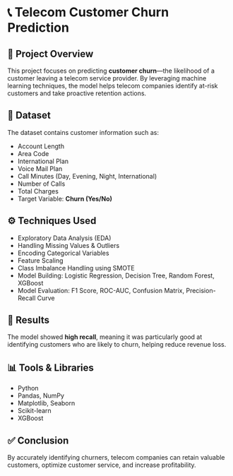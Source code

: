 

# 📞 Telecom Customer Churn Prediction

## 📌 Project Overview

This project focuses on predicting **customer churn**—the likelihood of a customer leaving a telecom service provider. By leveraging machine learning techniques, the model helps telecom companies identify at-risk customers and take proactive retention actions.

## 📂 Dataset

The dataset contains customer information such as:

* Account Length
* Area Code
* International Plan
* Voice Mail Plan
* Call Minutes (Day, Evening, Night, International)
* Number of Calls
* Total Charges
* Target Variable: **Churn (Yes/No)**

## ⚙️ Techniques Used

* Exploratory Data Analysis (EDA)
* Handling Missing Values & Outliers
* Encoding Categorical Variables
* Feature Scaling
* Class Imbalance Handling using SMOTE
* Model Building: Logistic Regression, Decision Tree, Random Forest, XGBoost
* Model Evaluation: F1 Score, ROC-AUC, Confusion Matrix, Precision-Recall Curve

## 🚀 Results

The model showed **high recall**, meaning it was particularly good at identifying customers who are likely to churn, helping reduce revenue loss.

## 📊 Tools & Libraries

* Python
* Pandas, NumPy
* Matplotlib, Seaborn
* Scikit-learn
* XGBoost

## ✅ Conclusion

By accurately identifying churners, telecom companies can retain valuable customers, optimize customer service, and increase profitability.

